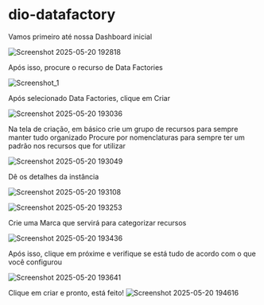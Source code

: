 # dio-datafactory

Vamos primeiro até nossa Dashboard inicial

![Screenshot 2025-05-20 192818](https://github.com/user-attachments/assets/4e74cc73-bbd7-420f-9fad-bb3228633bcd)


Após isso, procure o recurso de Data Factories

![Screenshot_1](https://github.com/user-attachments/assets/872f8619-bf90-4302-a6cc-bc5ee35f02d7)


Após selecionado Data Factories, clique em Criar

![Screenshot 2025-05-20 193036](https://github.com/user-attachments/assets/f97fe377-2a1d-4e4d-a353-d08a6c34976d)


Na tela de criação, em básico crie um grupo de recursos para sempre manter tudo organizado
Procure por nomenclaturas para sempre ter um padrão nos recursos que for utilizar

![Screenshot 2025-05-20 193049](https://github.com/user-attachments/assets/00b091f7-5a54-432b-9272-982cd21a937e)


Dê os detalhes da instância

![Screenshot 2025-05-20 193108](https://github.com/user-attachments/assets/49398a56-399b-4c0f-9458-22b0ce080e26)

![Screenshot 2025-05-20 193253](https://github.com/user-attachments/assets/9b96bee6-3254-4b41-b7e5-2969e4630fcb)


Crie uma Marca que servirá para categorizar recursos


![Screenshot 2025-05-20 193436](https://github.com/user-attachments/assets/39865fcc-9f62-4634-a4f8-c86708f0e810)


Após isso, clique em próxime e verifique se está tudo de acordo com o que você configurou

![Screenshot 2025-05-20 193641](https://github.com/user-attachments/assets/a757baaa-83ef-4a38-82d4-44a02ed48ac7)

Clique em criar e pronto, está feito!
![Screenshot 2025-05-20 194616](https://github.com/user-attachments/assets/e0825802-4bf1-4ab2-8459-91339be005b4)
